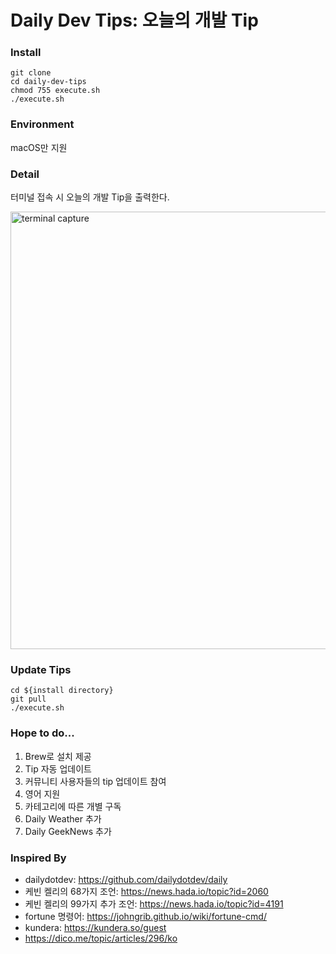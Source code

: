 # Daily Dev Tips: 오늘의 개발 Tip

### Install
```
git clone
cd daily-dev-tips
chmod 755 execute.sh
./execute.sh
```

### Environment
macOS만 지원

### Detail
터미널 접속 시 오늘의 개발 Tip을 출력한다.
<div><img src="https://user-images.githubusercontent.com/29906076/131657973-4d6263b9-eedc-46c7-af3b-589e69aa06f0.png" alt="terminal capture" width="700px;"></div>

### Update Tips
```
cd ${install directory}
git pull
./execute.sh
```

### Hope to do...
1. Brew로 설치 제공
2. Tip 자동 업데이트
3. 커뮤니티 사용자들의 tip 업데이트 참여
4. 영어 지원
5. 카테고리에 따른 개별 구독
6. Daily Weather 추가
7. Daily GeekNews 추가

### Inspired By
- dailydotdev: https://github.com/dailydotdev/daily  
- 케빈 켈리의 68가지 조언: https://news.hada.io/topic?id=2060  
- 케빈 켈리의 99가지 추가 조언: https://news.hada.io/topic?id=4191  
- fortune 명령어: https://johngrib.github.io/wiki/fortune-cmd/
- kundera: https://kundera.so/guest
- https://dico.me/topic/articles/296/ko
